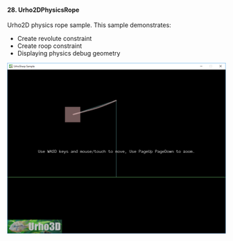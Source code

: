 #### 28. Urho2DPhysicsRope

Urho2D physics rope sample.
This sample demonstrates:
- Create revolute constraint
- Create roop constraint
- Displaying physics debug geometry

![Screenshot](Screenshot.png)